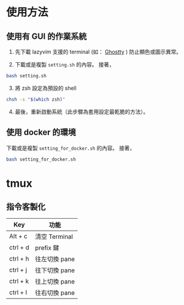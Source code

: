 # 使用方法
## 使用有 GUI 的作業系統
1. 先下載 lazyvim 支援的 terminal (如： [Ghostty](https://ghostty.org/) ) 防止顯色或圖示異常。

2. 下載或是複製 `setting.sh` 的內容。
接著，
```bash
bash setting.sh
```
3. 將 zsh 設定為預設的 shell
```bash
chsh -s "$(which zsh)"
```
4. 最後，重新啟動系統（此步驟為套用設定最乾脆的方法）。

## 使用 docker 的環境
下載或是複製 `setting_for_docker.sh` 的內容。
接著，
```bash
bash setting_for_docker.sh
```




# tmux
## 指令客製化
| Key | 功能 |
|-----|-----|
| Alt + c | 清空 Terminal |
| ctrl + d |  prefix 鍵  |
| ctrl + h| 往左切換 pane |
| ctrl + j| 往下切換 pane |
| ctrl + k| 往上切換 pane |
| ctrl + l| 往右切換 pane |
